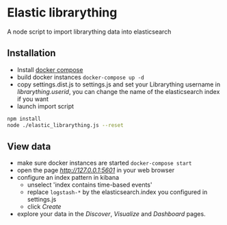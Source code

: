 # Elastic librarything

A node script to import librarything data into elasticsearch

## Installation

* Install [docker compose](https://docs.docker.com/compose/install/)
* build docker instances `docker-compose up -d`
* copy settings.dist.js to settings.js and set your Librarything username in *librarything.userid*, you can change the name of the elasticsearch index if you want
* launch import script

```sh
npm install
node ./elastic_librarything.js --reset
```

## View data

* make sure docker instances are started `docker-compose start`
* open the page *http://127.0.0.1:5601* in your web browser 
* configure an index pattern in kibana
  * unselect 'index contains time-based events'
  * replace `logstash-*` by the elasticsearch.index you configured in settings.js 
  * click *Create*
* explore your data in the *Discover*, *Visualize* and *Dashboard* pages.
